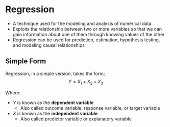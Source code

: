 # Regression

- A technique used for the modeling and analysis of numerical data
- Exploits the relationship between two or more variables so that we can gain information about one of them through knowing values of the other
- Regression can be used for prediction, estimation, hypothesis testing, and modeling causal relationships

## Simple Form
Regression, in a simple version, takes the form;
$$Y = X_1 + X_2 + X_3$$

Where:
- $Y$ is known as the **dependent variable**
	- Also called outcome variable, response variable, or target variable
- $X$ is known as the **independent variable**
	- Also called predictor variable or explanatory variable